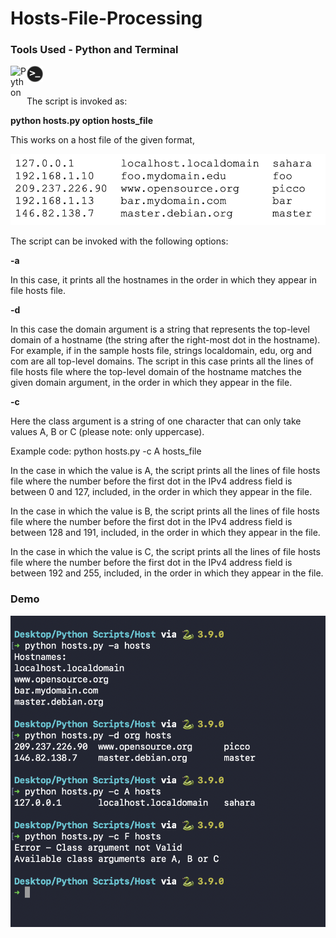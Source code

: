 # Hosts-File-Processing

<h3> Tools Used - Python and Terminal </h3>

<img align="left" alt="Python" width="26px" src="https://cdn4.iconfinder.com/data/icons/logos-and-brands/512/267_Python_logo-512.png"/>
<img align="left" alt="Terminal" width="26px" src="https://raw.githubusercontent.com/github/explore/80688e429a7d4ef2fca1e82350fe8e3517d3494d/topics/terminal/terminal.png" />

<br> </br>

The script is invoked as:

<b>python hosts.py option hosts_file</b>

This works on a host file of the given format,

![alt text](https://github.com/abhinav1401/Hosts-File-Processing/blob/main/Host_File_Sample.png)

The script can be invoked with the following options:

<b>-a</b>

In this case, it prints all the hostnames in the order in which they appear in file hosts file.

<b>-d</b>

In this case the domain argument is a string that represents the top-level domain of a hostname (the string after the right-most dot in the hostname). For example, if in the sample hosts file, strings localdomain, edu, org and com are all top-level domains. The script in this case prints all the lines of file hosts file where the top-level domain of the hostname matches the given domain argument, in the order in which they appear in the file. 

<b>-c</b>

Here the class argument is a string of one character that can only take values A, B or C (please note: only uppercase).

Example code: python hosts.py -c A hosts_file

In the case in which the value is A, the script prints all the lines of file hosts file where the number before the first dot in the IPv4 address field is between 0 and 127, included, in the order in which they appear in the file. 

In the case in which the value is B, the script prints all the lines of file hosts file where the number before the first dot in the IPv4 address field is between 128 and 191, included, in the order in which they appear in the file. 

In the case in which the value is C, the script prints all the lines of file hosts file where the number before the first dot in the IPv4 address field is between 192 and 255, included, in the order in which they appear in the file. 

<h3> Demo </h3>

![alt text](https://github.com/abhinav1401/Hosts-File-Processing/blob/main/Demo.png)
